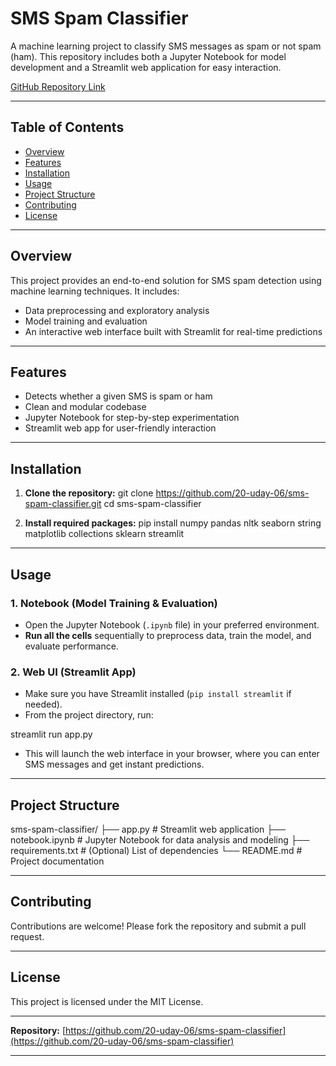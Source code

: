 # SMS Spam Classifier

A machine learning project to classify SMS messages as spam or not spam (ham). This repository includes both a Jupyter Notebook for model development and a Streamlit web application for easy interaction.

[GitHub Repository Link](https://github.com/20-uday-06/sms-spam-classifier)

---

## Table of Contents

- [Overview](#overview)
- [Features](#features)
- [Installation](#installation)
- [Usage](#usage)
- [Project Structure](#project-structure)
- [Contributing](#contributing)
- [License](#license)

---

## Overview

This project provides an end-to-end solution for SMS spam detection using machine learning techniques. It includes:
- Data preprocessing and exploratory analysis
- Model training and evaluation
- An interactive web interface built with Streamlit for real-time predictions

---

## Features

- Detects whether a given SMS is spam or ham
- Clean and modular codebase
- Jupyter Notebook for step-by-step experimentation
- Streamlit web app for user-friendly interaction

---

## Installation

1. **Clone the repository:**
git clone https://github.com/20-uday-06/sms-spam-classifier.git
cd sms-spam-classifier


2. **Install required packages:**
pip install numpy pandas nltk seaborn string matplotlib collections sklearn streamlit


---

## Usage

### 1. Notebook (Model Training & Evaluation)

- Open the Jupyter Notebook (`.ipynb` file) in your preferred environment.
- **Run all the cells** sequentially to preprocess data, train the model, and evaluate performance.

### 2. Web UI (Streamlit App)

- Make sure you have Streamlit installed (`pip install streamlit` if needed).
- From the project directory, run:

streamlit run app.py

- This will launch the web interface in your browser, where you can enter SMS messages and get instant predictions.

---

## Project Structure
sms-spam-classifier/
├── app.py # Streamlit web application
├── notebook.ipynb # Jupyter Notebook for data analysis and modeling
├── requirements.txt # (Optional) List of dependencies
└── README.md # Project documentation


---

## Contributing

Contributions are welcome! Please fork the repository and submit a pull request.

---

## License

This project is licensed under the MIT License.

---

**Repository:** [https://github.com/20-uday-06/sms-spam-classifier](https://github.com/20-uday-06/sms-spam-classifier)

---
